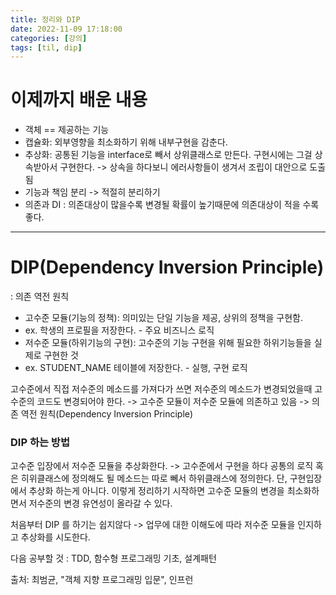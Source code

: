 ```yaml
---
title: 정리와 DIP
date: 2022-11-09 17:18:00
categories: [강의]
tags: [til, dip]
---
```


# 이제까지 배운 내용
- 객체 == 제공하는 기능
- 캡슐화:  외부영향을 최소화하기 위해 내부구현을 감춘다.
- 추상화: 공통된 기능을 interface로 빼서 상위클래스로 만든다. 구현시에는 그걸 상속받아서 구현한다. -> 상속을 하다보니 에러사항들이 생겨서 조립이 대안으로 도출됨
- 기능과 책임 분리 -> 적절히 분리하기
- 의존과 DI : 의존대상이 많을수록 변경될 확률이 높기때문에 의존대상이 적을 수록 좋다.

---

# DIP(Dependency Inversion Principle)
: 의존 역전 원칙
- 고수준 모듈(기능의 정책): 의미있는 단일 기능을 제공, 상위의 정책을 구현함. 
- ex. 학생의 프로필을 저장한다. - 주요 비즈니스 로직
- 저수준 모듈(하위기능의 구현): 고수준의 기능 구현을 위해 필요한 하위기능들을 실제로 구현한 것 
- ex. STUDENT_NAME 테이블에 저장한다. - 실행, 구현 로직

고수준에서 직접 저수준의 메소드를 가져다가 쓰면 저수준의 메소드가 변경되었을때 고수준의 코드도 변경되어야 한다. -> 고수준 모듈이 저수준 모듈에 의존하고 있음 -> 의존 역전 원칙(Dependency Inversion Principle)

### DIP 하는 방법
고수준 입장에서 저수준 모듈을 추상화한다. -> 고수준에서 구현을 하다 공통의 로직 혹은 히위클래스에 정의해도 될 메소드는 따로 뻬서 하위클래스에 정의한다. 단, 구현입장에서 추상화 하는게 아니다.
이렇게 정리하기 시작하면 고수준 모듈의 변경을 최소화하면서 저수준의 변경 유연성이 올라갈 수 있다.

처음부터 DIP 를 하기는 쉽지않다 -> 업무에 대한 이해도에 따라 저수준 모듈을 인지하고 추상화를 시도한다. 

다음 공부할 것 : TDD, 함수형 프로그래밍 기초, 설계패턴

출처: 최범균, "객체 지향 프로그래밍 입문", 인프런